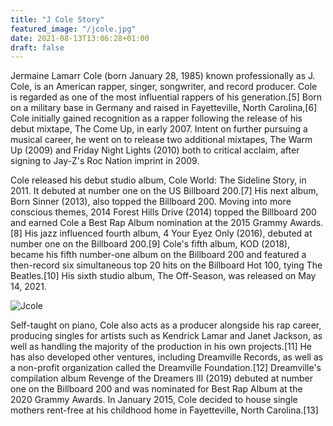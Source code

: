 ```yaml
---
title: "J Cole Story"
featured_image: "/jcole.jpg"
date: 2021-08-13T13:06:28+01:00
draft: false
---
```


Jermaine Lamarr Cole (born January 28, 1985) known professionally as J. Cole, is an American rapper, singer, songwriter, and record producer. Cole is regarded as one of the most influential rappers of his generation.[5] Born on a military base in Germany and raised in Fayetteville, North Carolina,[6] Cole initially gained recognition as a rapper following the release of his debut mixtape, The Come Up, in early 2007. Intent on further pursuing a musical career, he went on to release two additional mixtapes, The Warm Up (2009) and Friday Night Lights (2010) both to critical acclaim, after signing to Jay-Z's Roc Nation imprint in 2009.

Cole released his debut studio album, Cole World: The Sideline Story, in 2011. It debuted at number one on the US Billboard 200.[7] His next album, Born Sinner (2013), also topped the Billboard 200. Moving into more conscious themes, 2014 Forest Hills Drive (2014) topped the Billboard 200 and earned Cole a Best Rap Album nomination at the 2015 Grammy Awards.[8] His jazz influenced fourth album, 4 Your Eyez Only (2016), debuted at number one on the Billboard 200.[9] Cole's fifth album, KOD (2018), became his fifth number-one album on the Billboard 200 and featured a then-record six simultaneous top 20 hits on the Billboard Hot 100, tying The Beatles.[10] His sixth studio album, The Off-Season, was released on May 14, 2021.

![Jcole](/jcole.jpg)

Self-taught on piano, Cole also acts as a producer alongside his rap career, producing singles for artists such as Kendrick Lamar and Janet Jackson, as well as handling the majority of the production in his own projects.[11] He has also developed other ventures, including Dreamville Records, as well as a non-profit organization called the Dreamville Foundation.[12] Dreamville's compilation album Revenge of the Dreamers III (2019) debuted at number one on the Billboard 200 and was nominated for Best Rap Album at the 2020 Grammy Awards. In January 2015, Cole decided to house single mothers rent-free at his childhood home in Fayetteville, North Carolina.[13]


<!-- This is gotten from J cole Wikipedia page -->